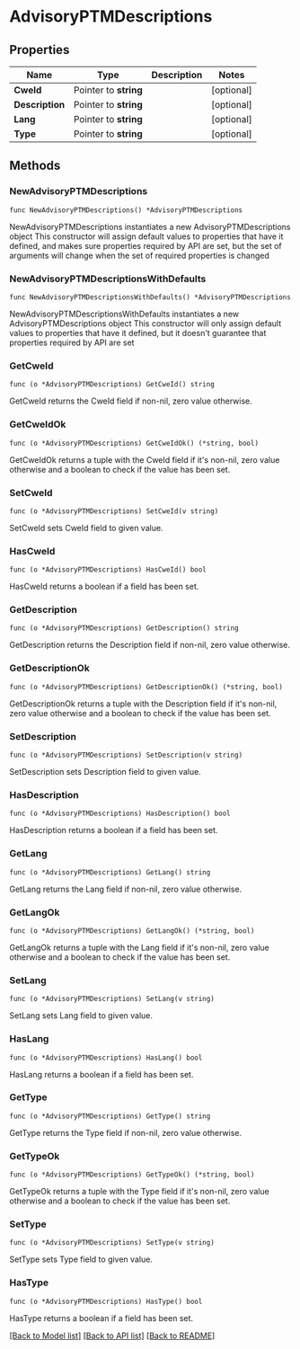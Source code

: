 # AdvisoryPTMDescriptions

## Properties

Name | Type | Description | Notes
------------ | ------------- | ------------- | -------------
**CweId** | Pointer to **string** |  | [optional] 
**Description** | Pointer to **string** |  | [optional] 
**Lang** | Pointer to **string** |  | [optional] 
**Type** | Pointer to **string** |  | [optional] 

## Methods

### NewAdvisoryPTMDescriptions

`func NewAdvisoryPTMDescriptions() *AdvisoryPTMDescriptions`

NewAdvisoryPTMDescriptions instantiates a new AdvisoryPTMDescriptions object
This constructor will assign default values to properties that have it defined,
and makes sure properties required by API are set, but the set of arguments
will change when the set of required properties is changed

### NewAdvisoryPTMDescriptionsWithDefaults

`func NewAdvisoryPTMDescriptionsWithDefaults() *AdvisoryPTMDescriptions`

NewAdvisoryPTMDescriptionsWithDefaults instantiates a new AdvisoryPTMDescriptions object
This constructor will only assign default values to properties that have it defined,
but it doesn't guarantee that properties required by API are set

### GetCweId

`func (o *AdvisoryPTMDescriptions) GetCweId() string`

GetCweId returns the CweId field if non-nil, zero value otherwise.

### GetCweIdOk

`func (o *AdvisoryPTMDescriptions) GetCweIdOk() (*string, bool)`

GetCweIdOk returns a tuple with the CweId field if it's non-nil, zero value otherwise
and a boolean to check if the value has been set.

### SetCweId

`func (o *AdvisoryPTMDescriptions) SetCweId(v string)`

SetCweId sets CweId field to given value.

### HasCweId

`func (o *AdvisoryPTMDescriptions) HasCweId() bool`

HasCweId returns a boolean if a field has been set.

### GetDescription

`func (o *AdvisoryPTMDescriptions) GetDescription() string`

GetDescription returns the Description field if non-nil, zero value otherwise.

### GetDescriptionOk

`func (o *AdvisoryPTMDescriptions) GetDescriptionOk() (*string, bool)`

GetDescriptionOk returns a tuple with the Description field if it's non-nil, zero value otherwise
and a boolean to check if the value has been set.

### SetDescription

`func (o *AdvisoryPTMDescriptions) SetDescription(v string)`

SetDescription sets Description field to given value.

### HasDescription

`func (o *AdvisoryPTMDescriptions) HasDescription() bool`

HasDescription returns a boolean if a field has been set.

### GetLang

`func (o *AdvisoryPTMDescriptions) GetLang() string`

GetLang returns the Lang field if non-nil, zero value otherwise.

### GetLangOk

`func (o *AdvisoryPTMDescriptions) GetLangOk() (*string, bool)`

GetLangOk returns a tuple with the Lang field if it's non-nil, zero value otherwise
and a boolean to check if the value has been set.

### SetLang

`func (o *AdvisoryPTMDescriptions) SetLang(v string)`

SetLang sets Lang field to given value.

### HasLang

`func (o *AdvisoryPTMDescriptions) HasLang() bool`

HasLang returns a boolean if a field has been set.

### GetType

`func (o *AdvisoryPTMDescriptions) GetType() string`

GetType returns the Type field if non-nil, zero value otherwise.

### GetTypeOk

`func (o *AdvisoryPTMDescriptions) GetTypeOk() (*string, bool)`

GetTypeOk returns a tuple with the Type field if it's non-nil, zero value otherwise
and a boolean to check if the value has been set.

### SetType

`func (o *AdvisoryPTMDescriptions) SetType(v string)`

SetType sets Type field to given value.

### HasType

`func (o *AdvisoryPTMDescriptions) HasType() bool`

HasType returns a boolean if a field has been set.


[[Back to Model list]](../README.md#documentation-for-models) [[Back to API list]](../README.md#documentation-for-api-endpoints) [[Back to README]](../README.md)


